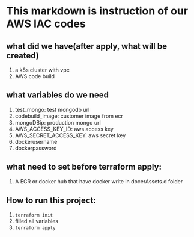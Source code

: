 # This markdown is instruction of our AWS IAC codes
## what did we have(after apply, what will be created)
1. a k8s cluster with vpc
2. AWS code build
## what variables do we need
1. test_mongo: test mongodb url
2. codebuild_image: customer image from ecr
3. mongoDBip: production mongo url
4. AWS_ACCESS_KEY_ID: aws access key
5. AWS_SECRET_ACCESS_KEY: aws secret key
6. dockerusername
7. dockerpassword
## what need to set before terraform apply:
1. A ECR or docker hub that have docker write in docerAssets.d folder
## How to run this project:
1. `terraform init`
2. filled all variables
3. `terraform apply`